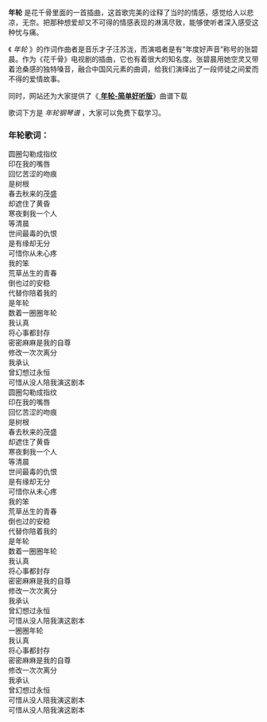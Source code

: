 

**年轮**
是花千骨里面的一首插曲，这首歌完美的诠释了当时的情感，感觉给人以悲凉，无奈。把那种想爱却又不可得的情感表现的淋漓尽致，能够使听者深入感受这种忧与痛。

《 _年轮_
》的作词作曲者是音乐才子汪苏泷，而演唱者是有“年度好声音”称号的张碧晨。作为《花千骨》电视剧的插曲，它也有着很大的知名度。张碧晨用她空灵又带着沧桑感的独特嗓音，融合中国风元素的曲调，给我们演绎出了一段师徒之间爱而不得的爱情故事。

同时，网站还为大家提供了《[ **年轮-简单好听版**](Music-9397-年轮-简单好听版-一首听起来很悲伤的古风歌曲.html "年轮-
简单好听版")》曲谱下载

歌词下方是 _年轮钢琴谱_ ，大家可以免费下载学习。

### 年轮歌词：

圆圈勾勒成指纹  
印在我的嘴唇  
回忆苦涩的吻痕  
是树根  
春去秋来的茂盛  
却遮住了黄昏  
寒夜剩我一个人  
等清晨  
世间最毒的仇恨  
是有缘却无分  
可惜你从未心疼  
我的笨  
荒草丛生的青春  
倒也过的安稳  
代替你陪着我的  
是年轮  
数着一圈圈年轮  
我认真  
将心事都封存  
密密麻麻是我的自尊  
修改一次次离分  
我承认  
曾幻想过永恒  
可惜从没人陪我演这剧本  
圆圈勾勒成指纹  
印在我的嘴唇  
回忆苦涩的吻痕  
是树根  
春去秋来的茂盛  
却遮住了黄昏  
寒夜剩我一个人  
等清晨  
世间最毒的仇恨  
是有缘却无分  
可惜你从未心疼  
我的笨  
荒草丛生的青春  
倒也过的安稳  
代替你陪着我的  
是年轮  
数着一圈圈年轮  
我认真  
将心事都封存  
密密麻麻是我的自尊  
修改一次次离分  
我承认  
曾幻想过永恒  
可惜从没人陪我演这剧本  
一圈圈年轮  
我认真  
将心事都封存  
密密麻麻是我的自尊  
修改一次次离分  
我承认  
曾幻想过永恒  
可惜从没人陪我演这剧本  
可惜从没人陪我演这剧本

